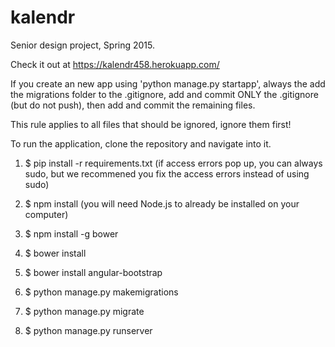 # kalendr
Senior design project, Spring 2015.

Check it out at https://kalendr458.herokuapp.com/

If you create an new app using 'python manage.py startapp', always the add the migrations folder to the .gitignore, add and commit ONLY the .gitignore (but do not push), then add and commit the remaining files.

This rule applies to all files that should be ignored, ignore them first!

To run the application, clone the repository and navigate into it.

1. $ pip install -r requirements.txt (if access errors pop up, you can always sudo, but we recommened you fix the access errors instead of using sudo)

2. $ npm install (you will need Node.js to already be installed on your computer)

3. $ npm install -g bower

4. $ bower install

5. $ bower install angular-bootstrap

6. $ python manage.py makemigrations

7. $ python manage.py migrate

8. $ python manage.py runserver

